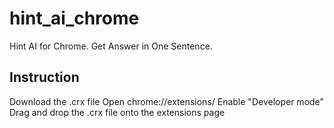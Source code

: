 # hint_ai_chrome
Hint AI for Chrome. 
Get Answer in One Sentence.

## Instruction
Download the .crx file
Open chrome://extensions/
Enable "Developer mode"
Drag and drop the .crx file onto the extensions page
